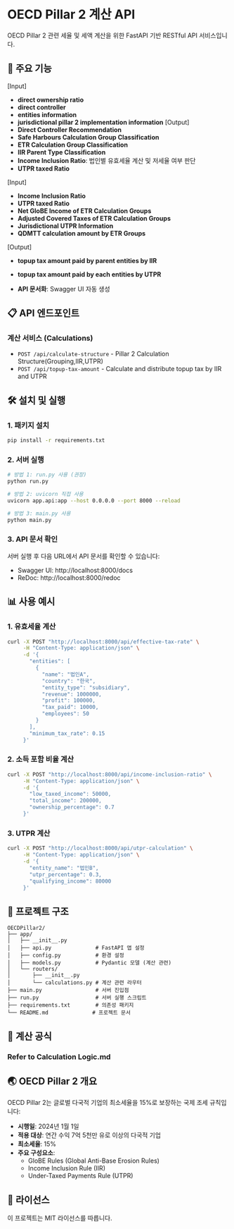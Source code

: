 # OECD Pillar 2 계산 API

OECD Pillar 2 관련 세율 및 세액 계산을 위한 FastAPI 기반 RESTful API 서비스입니다.

## 🚀 주요 기능

[Input]
- **direct ownership ratio**
- **direct controller**
- **entities information**
- **jurisdictional pillar 2 implementation information**
[Output]
- **Direct Controller Recommendation**
- **Safe Harbours Calculation Group Classification**
- **ETR Calculation Group Classification**
- **IIR Parent Type Classification**
- **Income Inclusion Ratio**: 법인별 유효세율 계산 및 저세율 여부 판단
- **UTPR taxed Ratio**

[Input]
- **Income Inclusion Ratio**
- **UTPR taxed Ratio**
- **Net GloBE Income of ETR Calculation Groups**
- **Adjusted Covered Taxes of ETR Calculation Groups**
- **Jurisdictional UTPR Information**
- **QDMTT calculation amount by ETR Groups**

[Output]
- **topup tax amount paid by parent entities by IIR**
- **topup tax amount paid by each entities by UTPR**

- **API 문서화**: Swagger UI 자동 생성

## 📋 API 엔드포인트

### 계산 서비스 (Calculations)
- `POST /api/calculate-structure` - Pillar 2 Calculation Structure(Grouping,IIR,UTPR)
- `POST /api/topup-tax-amount` - Calculate and distribute topup tax by IIR and UTPR

## 🛠️ 설치 및 실행

### 1. 패키지 설치
```bash
pip install -r requirements.txt
```

### 2. 서버 실행
```bash
# 방법 1: run.py 사용 (권장)
python run.py

# 방법 2: uvicorn 직접 사용
uvicorn app.api:app --host 0.0.0.0 --port 8000 --reload

# 방법 3: main.py 사용
python main.py
```

### 3. API 문서 확인
서버 실행 후 다음 URL에서 API 문서를 확인할 수 있습니다:
- Swagger UI: http://localhost:8000/docs
- ReDoc: http://localhost:8000/redoc

## 📊 사용 예시

### 1. 유효세율 계산
```bash
curl -X POST "http://localhost:8000/api/effective-tax-rate" \
     -H "Content-Type: application/json" \
     -d '{
       "entities": [
         {
           "name": "법인A",
           "country": "한국",
           "entity_type": "subsidiary",
           "revenue": 1000000,
           "profit": 100000,
           "tax_paid": 10000,
           "employees": 50
         }
       ],
       "minimum_tax_rate": 0.15
     }'
```

### 2. 소득 포함 비율 계산
```bash
curl -X POST "http://localhost:8000/api/income-inclusion-ratio" \
     -H "Content-Type: application/json" \
     -d '{
       "low_taxed_income": 50000,
       "total_income": 200000,
       "ownership_percentage": 0.7
     }'
```

### 3. UTPR 계산
```bash
curl -X POST "http://localhost:8000/api/utpr-calculation" \
     -H "Content-Type: application/json" \
     -d '{
       "entity_name": "법인B",
       "utpr_percentage": 0.3,
       "qualifying_income": 80000
     }'
```

## 📁 프로젝트 구조

```
OECDPillar2/
├── app/
│   ├── __init__.py
│   ├── api.py              # FastAPI 앱 설정
│   ├── config.py           # 환경 설정
│   ├── models.py           # Pydantic 모델 (계산 관련)
│   └── routers/
│       ├── __init__.py
│       └── calculations.py # 계산 관련 라우터
├── main.py                 # 서버 진입점
├── run.py                  # 서버 실행 스크립트
├── requirements.txt        # 의존성 패키지
└── README.md              # 프로젝트 문서
```

## 🧮 계산 공식

### Refer to Calculation Logic.md

## 🌏 OECD Pillar 2 개요

OECD Pillar 2는 글로벌 다국적 기업의 최소세율을 15%로 보장하는 국제 조세 규칙입니다:

- **시행일**: 2024년 1월 1일
- **적용 대상**: 연간 수익 7억 5천만 유로 이상의 다국적 기업
- **최소세율**: 15%
- **주요 구성요소**:
  - GloBE Rules (Global Anti-Base Erosion Rules)
  - Income Inclusion Rule (IIR)
  - Under-Taxed Payments Rule (UTPR)

## 📝 라이선스

이 프로젝트는 MIT 라이선스를 따릅니다.
